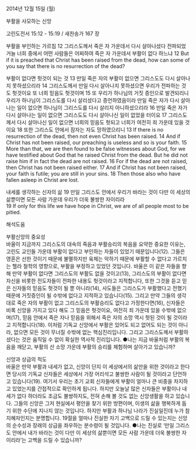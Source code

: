 2014년 12월 15일 (월)

부활을 사모하는 신앙



고린도전서 15:12 - 15:19 / 새찬송가 167 장


부활을 부인하는 가르침
12 그리스도께서 죽은 자 가운데서 다시 살아나셨다 전파되었거늘 너희 중에서 어떤 사람들은 어찌하여 죽은 자 가운데서 부활이 없다 하느냐 
12 But if it is preached that Christ has been raised from the dead, how can some of you say that there is no resurrection of the dead? 

부활이 없다면 헛것이 되는 것
13 만일 죽은 자의 부활이 없으면 그리스도도 다시 살아나지 못하셨으리라 14 그리스도께서 만일 다시 살아나지 못하셨으면 우리가 전파하는 것도 헛것이요 또 너희 믿음도 헛것이며 15 또 우리가 하나님의 거짓 증인으로 발견되리니 우리가 하나님이 그리스도를 다시 살리셨다고 증언하였음이라 만일 죽은 자가 다시 살아나는 일이 없으면 하나님이 그리스도를 다시 살리지 아니하셨으리라 16 만일 죽은 자가 다시 살아나는 일이 없으면 그리스도도 다시 살아나신 일이 없었을 터이요 17 그리스도께서 다시 살아나신 일이 없으면 너희의 믿음도 헛되고 너희가 여전히 죄 가운데 있을 것이요 18 또한 그리스도 안에서 잠자는 자도 망하였으리니 
13 If there is no resurrection of the dead, then not even Christ has been raised. 14 And if Christ has not been raised, our preaching is useless and so is your faith. 15 More than that, we are then found to be false witnesses about God, for we have testified about God that he raised Christ from the dead. But he did not raise him if in fact the dead are not raised. 16 For if the dead are not raised, then Christ has not been raised either. 17 And if Christ has not been raised, your faith is futile; you are still in your sins. 18 Then those also who have fallen asleep in Christ are lost. 

내세를 생각하는 신자의 삶
19 만일 그리스도 안에서 우리가 바라는 것이 다만 이 세상의 삶뿐이면 모든 사람 가운데 우리가 더욱 불쌍한 자이리라   
19 If only for this life we have hope in Christ, we are of all people most to be pitied.

해석도움





부활신앙의 중요성  
바울이 지금까지 그리스도의 대속의 죽음과 부활승리의 복음을 요약한 중요한 이유는, 고린도 교인들 가운데 부활이 없다고 부인하는 자들이 있었기 때문입니다(12). 그들은 영혼은 선한 것이기 때문에 불멸하지만 육체는 악하기 때문에 부활할 수 없다고 가르치는 헬라 철학의 영향으로, 부활을 부정하고 있었던 것입니다. 바울은 이 같은 자들을 향해 만약 부활이 없다면 그리스도의 부활도 없을 것이고(13), 그리스도의 부활이 없다면 자신을 비롯한 전도자들이 전파한 내용도 헛것이라고 지적합니다, 또한 그것을 듣고 믿은 신자들의 믿음도 헛것이 될 뿐 아니라(14), 사도들은 그리스도가 부활했다고 전했기 때문에 거짓증인이 될 수밖에 없다고 지적하고 있습니다(15). 그리고 만약 그들의 생각대로 죽은 자의 부활이 없고 그리스도의 부활승리도 없다고 가정한다면(16), 신자들은 비록 신앙을 가지고 있다 해도 그 믿음은 헛것이요, 여전히 죄 가운데 있을 수밖에 없으며(17), 믿음 안에서 죽은 자나 믿음을 위해서 죽은 자의 소망 역시 헛된 것이 될 것이라고 지적합니다(18). 이처럼 기독교 신앙에서 부활은 있어도 되고 없어도 되는 것이 아니라, 없으면 모든 것이 무너질 수밖에 없는 핵심진리입니다. 그리고 그리스도께서 부활하셨다는 것은 움직일 수 없이 확실한 역사적 진리입니다. 
●나는 지금 바울처럼 부활의 복음을 깨닫고, 부활의 산 소망 가운데 부활의 승리를 체험하며 살아가고 있습니까?       

신앙과 상급의 척도  
바울은 만약 부활과 내세가 없고, 신앙이 단지 이 세상에서의 삶만을 위한 것이라고 한다면 당시의 기독교 신자들은 세상에서 가장 어리석고 불쌍한 사람이 될 것이라고 단언하고 있습니다(19). 여기서 우리는 초기 교회 신자들에게 부활이 얼마나 큰 비중을 차지하고 있었는지를 간접적으로 확인하게 됩니다. 하지만 오늘날 많은 신자들은 부활이나 내세가 없다 하더라도 조금도 불쌍하지도, 전혀 손해 볼 것도 없는 신앙생활을 하고 있습니다. 그들의 신앙은 그저 현실에서 평안을 찾기 위한 방편이며, 이생의 삶을 행복하게 돕기 위한 수단에 지나지 않는 것입니다. 하지만 부활과 하나님 나라가 진실일진데 누가 참 지혜자인지는 분명합니다. 19절을 얼마나 진실한 자기 고백으로 드릴 수 있는지는 신앙의 순수성과 장래의 상급을 좌우하는 분수령이 될 것입니다. 
●나는 진실로 ‘만일 그리스도 안에서 내가 바라는 것이 다만 이 세상의 삶뿐이면 모든 사람 가운데 더욱 불쌍한 자이리라’는 고백을 드릴 수 있습니까?